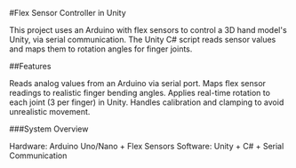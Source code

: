 #Flex Sensor Controller in Unity

This project uses an Arduino with flex sensors to control a 3D hand model's Unity, via serial communication. The Unity C# script reads sensor values and maps them to rotation angles for finger joints.

##Features

Reads analog values from an Arduino via serial port.
Maps flex sensor readings to realistic finger bending angles.
Applies real-time rotation to each joint (3 per finger) in Unity.
Handles calibration and clamping to avoid unrealistic movement.

###System Overview

Hardware: Arduino Uno/Nano + Flex Sensors
Software: Unity + C# + Serial Communication
